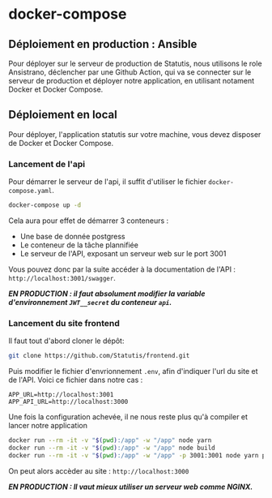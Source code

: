 # docker-compose


## Déploiement en production : Ansible

Pour déployer sur le serveur de production de Statutis, nous utilisons le role Ansistrano, déclencher par une Github Action, qui va se connecter sur le serveur de production et déployer notre application, en utilisant notament Docker et Docker Compose.

## Déploiement en local

Pour déployer, l'application statutis sur votre machine, vous devez disposer de Docker et Docker Compose.

### Lancement de l'api

Pour démarrer le serveur de l'api, il suffit d'utiliser le fichier `docker-compose.yaml`.

```bash
docker-compose up -d
```

Cela aura pour effet de démarrer 3 conteneurs :
 - Une base de donnée postgress
 - Le conteneur de la tâche plannifiée
 - Le serveur de l'API, exposant un serveur web sur le port 3001

Vous pouvez donc par la suite accéder à la documentation de l'API : `http://localhost:3001/swagger`.

***EN PRODUCTION : il faut absolument modifier la variable d'environnement `JWT__secret` du conteneur `api`.***


### Lancement du site frontend

Il faut tout d'abord cloner le dépôt:

```bash
git clone https://github.com/Statutis/frontend.git
```

Puis modifier le fichier d'envrionnement `.env`, afin d'indiquer l'url du site et de l'API. 
Voici ce fichier dans notre cas : 

```env
APP_URL=http://localhost:3001
APP_API_URL=http://localhost:3000
```

Une fois la configuration achevée, il ne nous reste plus qu'à compiler et lancer notre application

```bash
docker run --rm -it -v "$(pwd):/app" -w "/app" node yarn
docker run --rm -it -v "$(pwd):/app" -w "/app" node build
docker run --rm -it -v "$(pwd):/app" -w "/app" -p 3001:3001 node yarn preview --port 3001 --host
```

On peut alors accèder au site : `http://localhost:3000`

***EN PRODUCTION : Il vaut mieux utiliser un serveur web comme NGINX.***
